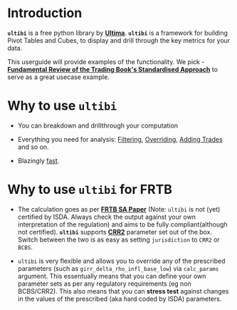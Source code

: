 # Introduction

**`ultibi`** is a free python library by **[Ultima](https://github.com/ultima-ib/ultima)**. **`ultibi`** is a framework for building Pivot Tables and Cubes, to display and drill through the key metrics for your data.

This userguide will provide examples of the functionality. We pick - **[Fundamental Review of the Trading Book's Standardised Approach](https://en.wikipedia.org/wiki/Fundamental_Review_of_the_Trading_Book)** to serve as a great usecase example.

# Why to use `ultibi`

- You can breakdown and drillthrough your computation

- Everything you need for analysis: [Filtering](./filters.md), [Overriding](./override.md), [Adding Trades](./add_row.md) and so on.

- Blazingly [fast](./performace.md).

# Why to use `ultibi` for **FRTB**

- The calculation goes as per **[FRTB SA Paper](https://www.bis.org/bcbs/publ/d457.pdf)** (Note: `ultibi` is not (yet) certified by ISDA. Always check the output against your own interpretation of the regulation) and aims to be fully compliant(although not certified). **`ultibi`** supports **[CRR2](https://www.eba.europa.eu/regulation-and-policy/single-rulebook/interactive-single-rulebook/108255)** parameter set out of the box. Switch between the two is as easy as setting `jurisdiction` to `CRR2` or `BCBS`.

- `ultibi` is very flexible and allows you to override any of the prescribed parameters (such as `girr_delta_rho_infl_base_low`) via `calc_params` argument. This essentually means that you can define your own parameter sets as per any regulatory requirements (eg non BCBS/CRR2). This also means that you can **stress test** against changes in the values of the prescribed (aka hard coded by ISDA) parameters.
